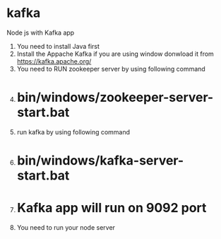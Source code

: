 # kafka
Node js with Kafka app
1. You need to install Java first 
2. Install the Appache Kafka if you are using window donwload it from https://kafka.apache.org/
3. You need to RUN zookeeper server by using following command
4. # bin/windows/zookeeper-server-start.bat
5. run kafka by using following command 
6. # bin/windows/kafka-server-start.bat
7. # Kafka app will run on 9092 port
8. You need to run your node server 


